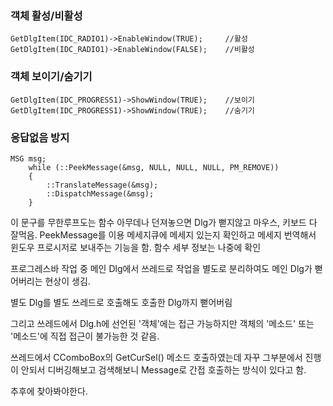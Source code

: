 

### 객체 활성/비활성
	GetDlgItem(IDC_RADIO1)->EnableWindow(TRUE);     //활성
	GetDlgItem(IDC_RADIO1)->EnableWindow(FALSE);    //비활성

### 객체 보이기/숨기기
	GetDlgItem(IDC_PROGRESS1)->ShowWindow(TRUE);	//보이기
	GetDlgItem(IDC_PROGRESS1)->ShowWindow(TRUE);	//숨기기

### 응답없음 방지
	MSG msg;
		while (::PeekMessage(&msg, NULL, NULL, NULL, PM_REMOVE))
		{
			::TranslateMessage(&msg);
			::DispatchMessage(&msg);
		}
이 문구를 무한루프도는 함수 아무데나 던져놓으면 Dlg가 뻗지않고 마우스, 키보드 다 잘먹음.
PeekMessage를 이용 메세지큐에 메세지 있는지 확인하고 메세지 번역해서 윈도우 프로시저로 보내주는 기능을 함. 함수 세부 정보는 나중에 확인


프로그레스바 작업 중 메인 Dlg에서 쓰레드로 작업을 별도로 분리하여도 메인 Dlg가 뻗어버리는 현상이 생김.

별도 Dlg를 별도 쓰레드로 호출해도 호출한 Dlg까지 뻗어버림

그리고 쓰레드에서 Dlg.h에 선언된 '객체'에는 접근 가능하지만 객체의 '메소드' 또는 '메소드'에 직접 접근이 불가능한 것 같음. 

쓰레드에서 CComboBox의 GetCurSel() 메소드 호출하였는데 자꾸 그부분에서 진행이 안되서 디버깅해보고 검색해보니 Message로 간접 호출하는 방식이 있다고 함.

추후에 찾아봐야한다.